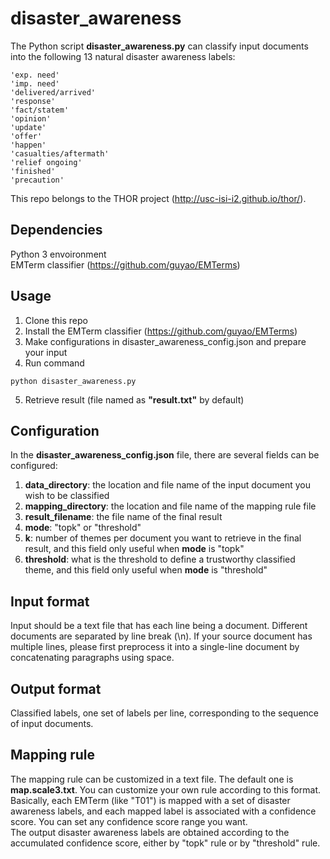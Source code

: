 # disaster_awareness #
The Python script __disaster_awareness.py__ can classify input documents into the following 13 natural disaster awareness labels:  
```
'exp. need'
'imp. need'
'delivered/arrived'
'response'
'fact/statem'
'opinion'
'update'
'offer'
'happen'
'casualties/aftermath'
'relief ongoing'
'finished'
'precaution'
```
This repo belongs to the THOR project (http://usc-isi-i2.github.io/thor/).  

## Dependencies ##
Python 3 envoironment  
EMTerm classifier (https://github.com/guyao/EMTerms)  

## Usage ##
1. Clone this repo  
2. Install the EMTerm classifier (https://github.com/guyao/EMTerms)  
3. Make configurations in disaster_awareness_config.json and prepare your input   
4. Run command  
```
python disaster_awareness.py
```
5. Retrieve result (file named as __"result.txt"__ by default)  

## Configuration ##
In the __disaster_awareness_config.json__ file, there are several fields can be configured:  
1. __data_directory__: the location and file name of the input document you wish to be classified  
2. __mapping_directory__: the location and file name of the mapping rule file  
3. __result_filename__: the file name of the final result  
6. __mode__: "topk" or "threshold"  
7. __k__: number of themes per document you want to retrieve in the final result, and this field only useful when __mode__ is "topk"  
8. __threshold__: what is the threshold to define a trustworthy classified theme, and this field only useful when __mode__ is "threshold"  

## Input format ##
Input should be a text file that has each line being a document. Different documents are separated by line break (\n). If your source document has multiple lines, please first preprocess it into a single-line document by concatenating paragraphs using space.  

## Output format ##
Classified labels, one set of labels per line, corresponding to the sequence of input documents.  

## Mapping rule ##
The mapping rule can be customized in a text file. The default one is __map.scale3.txt__. You can customize your own rule according to this format. Basically, each EMTerm (like "T01") is mapped with a set of disaster awareness labels, and each mapped label is associated with a confidence score. You can set any confidence score range you want.  
The output disaster awareness labels are obtained according to the accumulated confidence score, either by "topk" rule or by "threshold" rule.  